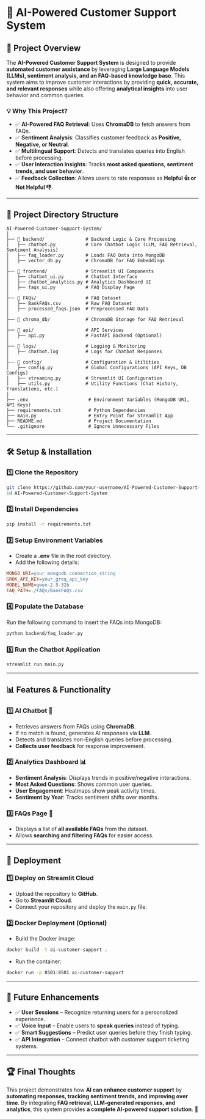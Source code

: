 # 📌 **AI-Powered Customer Support System**

## 🚀 **Project Overview**
The **AI-Powered Customer Support System** is designed to provide **automated customer assistance** by leveraging **Large Language Models (LLMs), sentiment analysis, and an FAQ-based knowledge base**. This system aims to improve customer interactions by providing **quick, accurate, and relevant responses** while also offering **analytical insights** into user behavior and common queries.

### 💡 **Why This Project?**
- ✅ **AI-Powered FAQ Retrieval**: Uses **ChromaDB** to fetch answers from FAQs.
- ✅ **Sentiment Analysis**: Classifies customer feedback as **Positive, Negative, or Neutral**.
- ✅ **Multilingual Support**: Detects and translates queries into English before processing.
- ✅ **User Interaction Insights**: Tracks **most asked questions, sentiment trends, and user behavior**.
- ✅ **Feedback Collection**: Allows users to rate responses as **Helpful 👍 or Not Helpful 👎**.

---

## 📁 **Project Directory Structure**
```
AI-Powered-Customer-Support-System/
│
├── 📂 backend/               # Backend Logic & Core Processing
│   ├── chatbot.py           # Core Chatbot Logic (LLM, FAQ Retrieval, Sentiment Analysis)
│   ├── faq_loader.py        # Loads FAQ Data into MongoDB
│   ├── vector_db.py         # ChromaDB for FAQ Embeddings
│
├── 📂 frontend/              # Streamlit UI Components
│   ├── chatbot_ui.py        # Chatbot Interface
│   ├── chatbot_analytics.py # Analytics Dashboard UI
│   ├── faqs_ui.py           # FAQ Display Page
│
├── 📂 FAQs/                  # FAQ Dataset
│   ├── BankFAQs.csv         # Raw FAQ Dataset
│   ├── processed_faqs.json  # Preprocessed FAQ Data
│
├── 📂 chroma_db/             # ChromaDB Storage for FAQ Retrieval
│
├── 📂 api/                   # API Services
│   ├── api.py               # FastAPI Backend (Optional)
│
├── 📂 logs/                  # Logging & Monitoring
│   ├── chatbot.log          # Logs for Chatbot Responses
│
├── 📂 config/                # Configuration & Utilities
│   ├── config.py            # Global Configurations (API Keys, DB Configs)
│   ├── streaming.py         # Streamlit UI Configuration
│   ├── utils.py             # Utility Functions (Chat History, Translations, etc.)
│
├── .env                      # Environment Variables (MongoDB URI, API Keys)
├── requirements.txt          # Python Dependencies
├── main.py                   # Entry Point for Streamlit App
├── README.md                 # Project Documentation
└── .gitignore                # Ignore Unnecessary Files
```

---

## 🛠️ **Setup & Installation**

### **1️⃣ Clone the Repository**
```bash
git clone https://github.com/your-username/AI-Powered-Customer-Support-System.git
cd AI-Powered-Customer-Support-System
```

### **2️⃣ Install Dependencies**
```bash
pip install -r requirements.txt
```

### **3️⃣ Setup Environment Variables**
- Create a **.env** file in the root directory.
- Add the following details:
```ini
MONGO_URI=your_mongodb_connection_string
GROK_API_KEY=your_groq_api_key
MODEL_NAME=qwen-2.5-32b
FAQ_PATH=./FAQs/BankFAQs.csv
```

### **4️⃣ Populate the Database**
Run the following command to insert the FAQs into MongoDB:
```bash
python backend/faq_loader.py
```

### **5️⃣ Run the Chatbot Application**
```bash
streamlit run main.py
```

---

## 📊 **Features & Functionality**

### **1️⃣ AI Chatbot 💬**
- Retrieves answers from FAQs using **ChromaDB**.
- If no match is found, generates AI responses via **LLM**.
- Detects and translates non-English queries before processing.
- **Collects user feedback** for response improvement.

### **2️⃣ Analytics Dashboard 📊**
- **Sentiment Analysis**: Displays trends in positive/negative interactions.
- **Most Asked Questions**: Shows common user queries.
- **User Engagement**: Heatmaps show peak activity times.
- **Sentiment by Year**: Tracks sentiment shifts over months.

### **3️⃣ FAQs Page 📄**
- Displays a list of **all available FAQs** from the dataset.
- Allows **searching and filtering FAQs** for easier access.

---

## 🚀 **Deployment**

### **1️⃣ Deploy on Streamlit Cloud**
- Upload the repository to **GitHub**.
- Go to **Streamlit Cloud**.
- Connect your repository and deploy the `main.py` file.

### **2️⃣ Docker Deployment (Optional)**
- Build the Docker image:
```bash
docker build -t ai-customer-support .
```
- Run the container:
```bash
docker run -p 8501:8501 ai-customer-support
```

---

## 📌 **Future Enhancements**

- ✅ **User Sessions** – Recognize returning users for a personalized experience.
- ✅ **Voice Input** – Enable users to **speak queries** instead of typing.
- ✅ **Smart Suggestions** – Predict user queries before they finish typing.
- ✅ **API Integration** – Connect chatbot with customer support ticketing systems.

---

## 🏆 **Final Thoughts**
This project demonstrates how **AI can enhance customer support** by **automating responses, tracking sentiment trends, and improving over time**. By integrating **FAQ retrieval, LLM-generated responses, and analytics**, this system provides **a complete AI-powered support solution**. 🚀